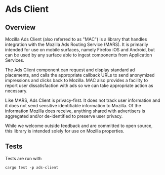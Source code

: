# Ads Client

## Overview

Mozilla Ads Client (also referred to as "MAC") is a library that handles integration with the Mozilla Ads Routing Service (MARS). It is primarily intended for use on mobile surfaces, namely Firefox iOS and Android, but can be used by any surface able to ingest components from Application Services.

The Ads Client component can request and display standard ad placements, and calls the appropriate callback URLs to send anonymized impressions and clicks back to Mozilla. MAC also provides a facility to report user dissatisfaction with ads so we can take appropriate action as necessary.

Like MARS, Ads Client is privacy-first. It does not track user information and it does not send sensitive identifiable information to Mozilla. Of the information Mozilla does receive, anything shared with advertisers is aggregated and/or de-identified to preserve user privacy.

While we welcome outside feedback and are committed to open source, this library is intended solely for use on Mozilla properties.

## Tests

Tests are run with

```shell
cargo test -p ads-client
```

